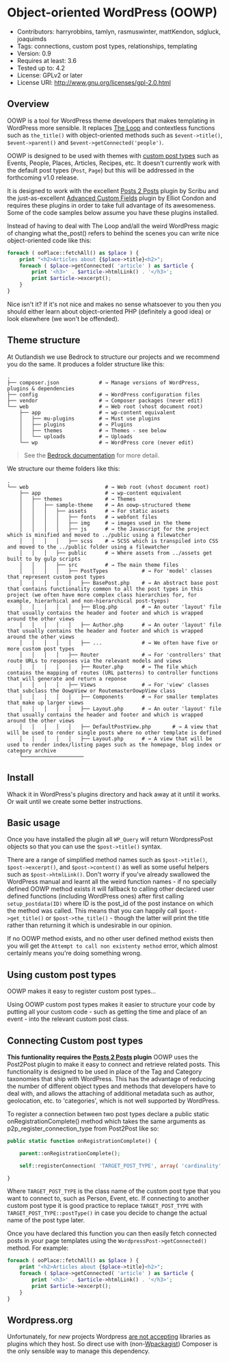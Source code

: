 # Object-oriented WordPress (OOWP)

- Contributors: harryrobbins, tamlyn, rasmuswinter, mattKendon, sdgluck, joaquimds
- Tags: connections, custom post types, relationships, templating
- Version: 0.9
- Requires at least: 3.6
- Tested up to: 4.2
- License: GPLv2 or later
- License URI: http://www.gnu.org/licenses/gpl-2.0.html

## Overview
OOWP is a tool for WordPress theme developers that makes templating in WordPress more sensible. It replaces [The Loop](https://codex.wordpress.org/The_Loop) and contextless functions such as `the_title()` with object-oriented methods such as `$event->title()`, `$event->parent()` and `$event->getConnected('people')`.

OOWP is designed to be used with themes with [custom post types](https://codex.wordpress.org/Post_Types) such as Events, People, Places, Articles, Recipes, etc. It doesn't currently work with the default post types (`Post`, `Page`) but this will be addressed in the forthcoming v1.0 release.

It is designed to work with the excellent [Posts 2 Posts](https://github.com/scribu/wp-posts-to-posts) plugin by Scribu and the just-as-excellent [Advanced Custom Fields](https://github.com/elliotcondon/acf) plugin by Elliot Condon and requires these plugins in order to take full advantage of its awesomeness. Some of the code samples below assume you have these plugins installed.

Instead of having to deal with The Loop and/all the weird WordPress magic of changing what the_post() refers to behind the scenes you can write nice object-oriented code like this:

```php
foreach ( ooPlace::fetchAll() as $place ) {
    print "<h2>Articles about {$place->title}<h2>";
    foreach ( $place->getConnected( 'article' ) as $article {
        print '<h3>' . $article->htmlLink() . '</h3>';
        print $article->excerpt();
    }
}
```

Nice isn't it? If it's not nice and makes no sense whatsoever to you then you should either learn about object-oriented PHP (definitely a good idea) or look elsewhere (we won't be offended).


## Theme structure

At Outlandish we use Bedrock to structure our projects and we recommend you do the same. It produces a folder structure like this:

    .
    ├── composer.json             # → Manage versions of WordPress, plugins & dependencies
    ├── config                    # → WordPress configuration files
    ├── vendor                    # → Composer packages (never edit)
    └── web                       # → Web root (vhost document root)
        ├── app                   # → wp-content equivalent
        │   ├── mu-plugins        # → Must use plugins
        │   ├── plugins           # → Plugins
        │   ├── themes            # → Themes - see below
        │   └── uploads           # → Uploads
        └── wp                    # → WordPress core (never edit)

> See the [Bedrock documentation](https://roots.io/bedrock/docs/folder-structure/) for more detail.

We structure our theme folders  like this:

    .
    └── web                         # → Web root (vhost document root)
        ├── app                     # → wp-content equivalent
        │   ├── themes              # → Themes 
        │   │   ├── sample-theme    # → An oowp-structured theme
        │   │   │   ├── assets      # → For static assets
        │   │   │   │   ├── fonts   # → webfont files
        │   │   │   │   ├── img     # → images used in the theme
        │   │   │   │   ├── js      # → the Javascript for the project which is minified and moved to ../public using a filewatcher
        │   │   │   │   ├── scss    # → SCSS which is transpiled into CSS and moved to the ../public folder using a filewatcher
        │   │   │   ├── public      # → Where assets from ../assets get built to by gulp scripts
        │   │   │   ├── src         # → The main theme files
        │   │   │   │   ├── PostTypes           # → For 'model' classes that represent custom post types 
        │   │   │   │   │   ├── BasePost.php    # → An abstract base post that contains functionality common to all the post types in this project (we often have more complex class hierarchies for, for example, hierarhical and non-hierarchical post-tyeps)
        │   │   │   │   │   ├── Blog.php        # → An outer 'layout' file that usually contains the header and footer and which is wrapped around the other views
        │   │   │   │   │   ├── Author.php      # → An outer 'layout' file that usually contains the header and footer and which is wrapped around the other views
        │   │   │   │   │   ├── ...             # → We often have five or more custom post types
        │   │   │   │   ├── Router              # → For 'controllers' that route URLs to responses via the relevant models and views
        │   │   │   │   │   ├── Router.php      # → The file which contains the mapping of routes (URL patterns) to controller functions that will generate and return a reponse
        │   │   │   │   ├── Views               # → For 'view' classes that subclass the OowpView or RoutemasterOowpView class
        │   │   │   │   │   ├── Components      # → For smaller templates that make up larger views
        │   │   │   │   │   ├── Layout.php      # → An outer 'layout' file that usually contains the header and footer and which is wrapped around the other views
        │   │   │   │   │   ├── DefaultPostView.php       # → A view that will be used to render single posts where no other template is defined
        │   │   │   │   │   ├── Layout.php      # → A view that will be used to render index/listing pages such as the homepage, blog index or category archive
        └────────────────────
        

        
        
## Install
Whack it in WordPress's plugins directory and hack away at it until it works. Or wait until we create some better instructions.

## Basic usage
Once you have installed the plugin all `WP_Query` will return WordpressPost objects so that you can use the `$post->title()` syntax.

There are a range of simplified method names such as `$post->title()`, `$post->excerpt()`, and `$post->content()` as well as some useful helpers such as `$post->htmlLink()`. Don't worry if you've already swallowed the WordPress manual and learnt all the weird function names - if no specially defined OOWP method exists it will fallback to calling other declared user defined functions (including WordPress ones) after first calling `setup_postdata(ID)` where ID is the post_id of the post instance on which the method was called. This means that you can happily call `$post->get_title()` or `$post->the_title()` - though the latter will print the title rather than returning it which is undesirable in our opinion.

If no OOWP method exists, and no other user defined method exists then you will get the `Attempt to call non existenty method` error, which almost certainly means you're doing something wrong.

## Using custom post types
OOWP makes it easy to register custom post types...

Using OOWP custom post types makes it easier to structure your code by putting all your custom code - such as getting the time and place of an event - into the relevant custom post class.

## Connecting Custom post types
**This funtionality requires the [Posts 2 Posts](https://github.com/scribu/wp-posts-to-posts) plugin**
OOWP uses the Post2Post plugin to make it easy to connect and retrieve related posts. This functionality is designed to be used in place of the Tag and Category taxonomies that ship with WordPress. This has the advantage of reducing the number of different object types and methods that developers have to deal with, and allows the attaching of additional metadata such as author, geolocation, etc. to 'categories', which is not well supported by WordPress.

To register a connection between two post types declare a public static onRegistrationComplete() method which takes the same arguments as p2p_register_connection_type from Post2Post like so:

```php
public static function onRegistrationComplete() {

    parent::onRegistrationComplete();

    self::registerConnection( 'TARGET_POST_TYPE', array( 'cardinality' => 'many-to-many' ) );

}
```

Where `TARGET_POST_TYPE` is the class name of the custom post type that you want to connect to, such as Person, Event, etc. If connecting to another custom post type it is good practice to replace `TARGET_POST_TYPE` with `TARGET_POST_TYPE::postType()` in case you decide to change the actual name of the post type later.

Once you have declared this function you can then easily fetch connected posts in your page templates using the `WordpressPost->getConnected()` method. For example:

```php
foreach ( ooPlace::fetchAll() as $place ) {
    print "<h2>Articles about {$place->title}<h2>";
    foreach ( $place->getConnected( 'article' ) as $article {
        print '<h3>' . $article->htmlLink() . '</h3>';
        print $article->excerpt();
    }
}
```

## Wordpress.org

Unfortunately, for _new_ projects Wordpress [are not accepting](https://make.wordpress.org/plugins/2016/03/01/please-do-not-submit-frameworks/)
libraries as plugins which they host. So direct use with (non-[Wpackagist](https://wpackagist.org/))
Composer is the only sensible way to manage this dependency.
